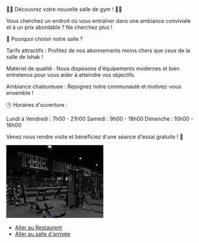 🏋️‍♂️ Découvrez votre nouvelle salle de gym ! 🏋️‍♀️

Vous cherchez un endroit où vous entraîner dans une ambiance conviviale et à un prix abordable ? Ne cherchez plus !

🌟 Pourquoi choisir notre salle ?

Tarifs attractifs : Profitez de nos abonnements moins chers que ceux de la salle de Ishak !

Matériel de qualité : Nous disposons d'équipements modernes et bien entretenus pour vous aider à atteindre vos objectifs.

Ambiance chaleureuse : Rejoignez notre communauté et motivez-vous ensemble !

🕒 Horaires d'ouverture :

Lundi à Vendredi : 7h00 - 21h00
Samedi : 9h00 - 18h00
Dimanche : 10h00 - 16h00

Venez nous rendre visite et bénéficiez d'une séance d'essai gratuite ! 💪

![](gym_oualid.jpg)
    
- [Aller au Restaurent](nadjib_rahal_RESTURANT.md)
- [Aller au salle d'arrivée](salle_arr.md)








